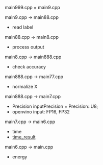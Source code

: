 main999.cpp = main9.cpp

main9.cpp -> main88.cpp

- read label

main88.cpp -> main8.cpp

- process output

main8.cpp -> main888.cpp

- check accuracy

main888.cpp -> main77.cpp

- normalize X

main888.cpp -> main7.cpp

- Precision inputPrecision = Precision::U8;
- openvino input: FP16, FP32

main7.cpp -> main6.cpp

- time
- [time_result](https://github.com/system-software-lab/nrf20/blob/main/vino119/time_result)

main6.cpp -> main.cpp

- energy
